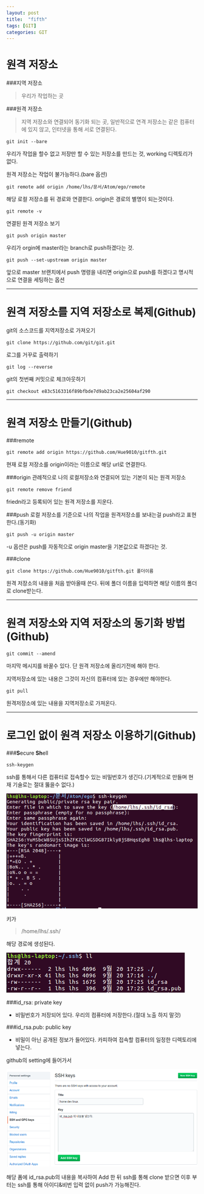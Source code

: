 ```yaml
---
layout: post
title:  "fifth"
tags: [GIT]
categories: GIT
---
```


원격 저장소
=========

###지역 저장소  
> 우리가 작업하는 곳

###원격 저장소
> 지역 저장소와 연결되어 동기화 되는 곳, 일반적으로 연격 저장소는 같은 컴퓨터에 있지 않고, 인터넷을 통해 서로 연결된다.  

```
git init --bare
```
우리가 작업을 할수 없고 저장만 할 수 있는 저장소를 만드는 것, working 디렉토리가 없다.

원격 저장소는 작업이 불가능하다.(bare 옵션)

```
git remote add origin /home/lhs/문서/Atom/ego/remote
```
해당 로컬 저장소를 뒤 경로와 연결한다. origin은 경로의 별명이 되는것이다.

```
git remote -v
```
연결된 원격 저장소 보기  

```
git push origin master
```
우리가 orgin에 master라는 branch로 push하겠다는 것.

```
git push --set-upstream origin master
```
앞으로 master 브랜치에서 push 명령을 내리면 origin으로 push를 하겠다고 명시적으로 연결을 세팅하는 옵션

---
원격 저장소를 지역 저장소로 복제(Github)
===================================

git의 소스코드를 지역저장소로 가져오기
```
git clone https://github.com/git/git.git
```

로그를 거꾸로 출력하기
```
git log --reverse
```
git의 첫번째 커밋으로 체크아웃하기
```
git checkout e83c5163316f89bfbde7d9ab23ca2e25604af290
```

---
원격 저장소 만들기(Github)
=======================

###remote
```
git remote add origin https://github.com/Hue9010/gitfth.git
```
현재 로컬 저장소를 origin이라는 이름으로 해당 url로 연결한다.  

###origin
관례적으로 나의 로컬저장소와 연결되어 있는 기본이 되는 원격 저장소

```
git remote remove friend
```
friedn라고 등록되어 있는 원격 저장소를 지운다.

###push
로컬 저장소를 기준으로 나의 작업을 원격저장소를 보내는걸 push라고 표현한다.(동기화)  

```
git push -u origin master
```
-u 옵션은 push를 자동적으로 origin master을 기본값으로 하겠다는 것.

###clone
```
git clone https://github.com/Hue9010/gitfth.git 폴더이름
```
원격 저장소의 내용을 처음 받아올때 쓴다. 뒤에 폴더 이름을 입력하면 해당 이름의 폴더로 clone받는다.

---
원격 저장소와 지역 저장소의 동기화 방법(Github)
========================================

```
git commit --amend
```
마지막 메시지를 바꿀수 있다. 단 원격 저장소에 올리기전에 해야 한다.

지역저장소에 있는 내용은 그것이 자신의 컴퓨터에 있는 경우에만 해야한다.

```
git pull
```
원격저장소에 있는 내용을 지역저장소로 가져온다.


---
로그인 없이 원격 저장소 이용하기(Github)
==================================

###**S**ecure **Sh**ell
```
ssh-keygen
```
ssh를 통해서 다른 컴퓨터로 접속할수 있는 비밀번호가 생긴다.(기계적으로 만들며 현재 기술로는 절대 뚫을수 없다.)  

![ssh](/images/gitfth/ssh.png)  

키가
>/home/lhs/.ssh/   

해당 경로에 생성된다.

![ssh_dir](/images/gitfth/ssh_dir.png)  

###id_rsa: private key  
- 비밀번호가 저장되어 있다. 우리의 컴퓨터에 저장한다.(절대 노출 하지 말것)  

###id_rsa.pub: public key  
- 비밀이 아닌 공개된 정보가 들어있다. 카피하여 접속할 컴퓨터의 일정한 디렉토리에 넣는다.


github의 setting에 들어가서  

![ssh_github](/images/gitfth/ssh_github.png)  

해당 폼에 id_rsa.pub의 내용을 복사하여 Add 한 뒤 ssh를 통해 clone 받으면
이후 부터는 ssh를 통해 아이디&비번 입력 없이 push가 가능해진다.

